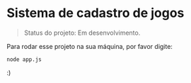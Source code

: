 <h1>Sistema de cadastro de jogos</h1>

>Status do projeto: Em desenvolvimento.

Para rodar esse projeto na sua máquina, por favor digite:

````
node app.js
````
:)
